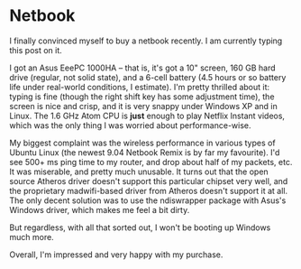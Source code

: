 Netbook
=======
I finally convinced myself to buy a netbook recently.  I am currently typing this post on it.

I got an Asus EeePC 1000HA &ndash; that is, it's got a 10&quot; screen, 160 GB hard drive (regular, not solid state), and a 6-cell battery (4.5 hours or so battery life under real-world conditions, I estimate).  I'm pretty thrilled about it: typing is fine (though the right shift key has some adjustment time), the screen is nice and crisp, and it is very snappy under Windows XP and in Linux.  The 1.6 GHz Atom CPU is <strong>just</strong> enough to play Netflix Instant videos, which was the only thing I was worried about performance-wise.

My biggest complaint was the wireless performance in various types of Ubuntu Linux (the newest 9.04 Netbook Remix is by far my favourite).  I'd see 500+ ms ping time to my router, and drop about half of my packets, etc.  It was miserable, and pretty much unusable.  It turns out that the open source Atheros driver doesn't support this particular chipset very well, and the proprietary madwifi-based driver from Atheros doesn't support it at all.  The only decent solution was to use the ndiswrapper package with Asus's Windows driver, which makes me feel a bit dirty.

But regardless, with all that sorted out, I won't be booting up Windows much more.

Overall, I'm impressed and very happy with my purchase.